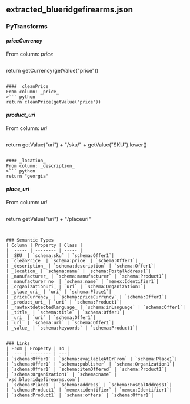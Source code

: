 ## extracted_blueridgefirearms.json

### PyTransforms
#### _priceCurrency_
From column: _price_
>``` python
return getCurrency(getValue("price"))
```

#### _cleanPrice_
From column: _price_
>``` python
return cleanPrice(getValue("price"))
```

#### _product_uri_
From column: _uri_
>``` python
return getValue("uri") + "/sku/" + getValue("SKU").lower()
```

#### _location_
From column: _description_
>``` python
return "georgia"
```

#### _place_uri_
From column: _uri_
>``` python
return getValue("uri") + "/placeuri"
```


### Semantic Types
| Column | Property | Class |
|  ----- | -------- | ----- |
| _SKU_ | `schema:sku` | `schema:Offer1`|
| _cleanPrice_ | `schema:price` | `schema:Offer1`|
| _description_ | `schema:description` | `schema:Offer1`|
| _location_ | `schema:name` | `schema:PostalAddress1`|
| _manufacturer_ | `schema:manufacturer` | `schema:Product1`|
| _manufacturer_no_ | `schema:name` | `memex:Identifier1`|
| _organizationuri_ | `uri` | `schema:Organization1`|
| _place_uri_ | `uri` | `schema:Place1`|
| _priceCurrency_ | `schema:priceCurrency` | `schema:Offer1`|
| _product_uri_ | `uri` | `schema:Product1`|
| _rawtextdetectedlanguage_ | `schema:inLanguage` | `schema:Offer1`|
| _title_ | `schema:title` | `schema:Offer1`|
| _uri_ | `uri` | `schema:Offer1`|
| _url_ | `schema:url` | `schema:Offer1`|
| _value_ | `schema:keywords` | `schema:Product1`|


### Links
| From | Property | To |
|  --- | -------- | ---|
| `schema:Offer1` | `schema:availableAtOrFrom` | `schema:Place1`|
| `schema:Offer1` | `schema:publisher` | `schema:Organization1`|
| `schema:Offer1` | `schema:itemOffered` | `schema:Product1`|
| `schema:Organization1` | `schema:name` | `xsd:blueridgefirearms.com`|
| `schema:Place1` | `schema:address` | `schema:PostalAddress1`|
| `schema:Product1` | `memex:identifier` | `memex:Identifier1`|
| `schema:Product1` | `schema:offers` | `schema:Offer1`|

